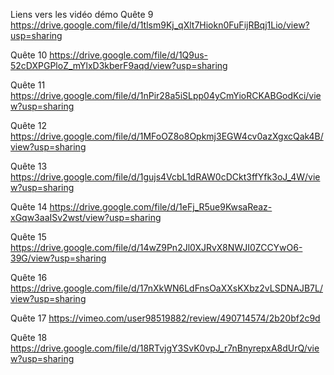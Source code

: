 Liens vers les vidéo démo 
Quête 9
https://drive.google.com/file/d/1tlsm9Kj_qXlt7Hiokn0FuFijRBqj1Lio/view?usp=sharing 

Quête 10
https://drive.google.com/file/d/1Q9us-52cDXPGPloZ_mYlxD3kberF9aqd/view?usp=sharing

Quête 11
https://drive.google.com/file/d/1nPir28a5iSLpp04yCmYioRCKABGodKci/view?usp=sharing 

Quête 12
https://drive.google.com/file/d/1MFoOZ8o8Opkmj3EGW4cv0azXgxcQak4B/view?usp=sharing

Quête 13
https://drive.google.com/file/d/1gujs4VcbL1dRAW0cDCkt3ffYfk3oJ_4W/view?usp=sharing 

Quête 14
https://drive.google.com/file/d/1eFj_R5ue9KwsaReaz-xGqw3aaISv2wst/view?usp=sharing

Quête 15
https://drive.google.com/file/d/14wZ9Pn2Jl0XJRvX8NWJI0ZCCYwO6-39G/view?usp=sharing

Quête 16
https://drive.google.com/file/d/17nXkWN6LdFnsOaXXsKXbz2vLSDNAJB7L/view?usp=sharing

Quête 17
https://vimeo.com/user98519882/review/490714574/2b20bf2c9d 

Quête 18
https://drive.google.com/file/d/18RTvjgY3SvK0vpJ_r7nBnyrepxA8dUrQ/view?usp=sharing